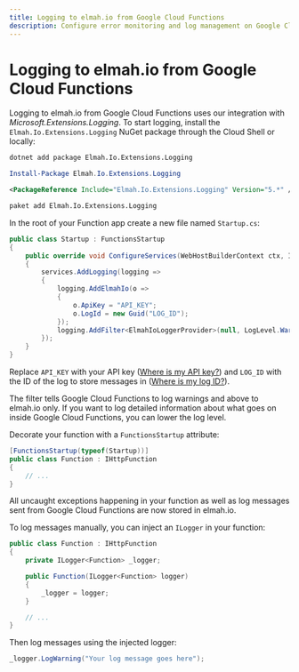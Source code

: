 ```yaml
---
title: Logging to elmah.io from Google Cloud Functions
description: Configure error monitoring and log management on Google Cloud Functions with elmah.io. Simple install of the integration and you're flying.
---
```


# Logging to elmah.io from Google Cloud Functions

Logging to elmah.io from Google Cloud Functions uses our integration with *Microsoft.Extensions.Logging*. To start logging, install the `Elmah.Io.Extensions.Logging` NuGet package through the Cloud Shell or locally:

```cmd fct_label=".NET CLI"
dotnet add package Elmah.Io.Extensions.Logging
```
```powershell fct_label="Package Manager"
Install-Package Elmah.Io.Extensions.Logging
```
```xml fct_label="PackageReference"
<PackageReference Include="Elmah.Io.Extensions.Logging" Version="5.*" />
```
```xml fct_label="Paket CLI"
paket add Elmah.Io.Extensions.Logging
```

In the root of your Function app create a new file named `Startup.cs`:

```csharp
public class Startup : FunctionsStartup
{
    public override void ConfigureServices(WebHostBuilderContext ctx, IServiceCollection services)
    {
        services.AddLogging(logging =>
        {
            logging.AddElmahIo(o =>
            {
                o.ApiKey = "API_KEY";
                o.LogId = new Guid("LOG_ID");
            });
            logging.AddFilter<ElmahIoLoggerProvider>(null, LogLevel.Warning);
        });
    }
}
```

Replace `API_KEY` with your API key ([Where is my API key?](where-is-my-api-key.md)) and `LOG_ID` with the ID of the log to store messages in ([Where is my log ID?](where-is-my-log-id.md)).

The filter tells Google Cloud Functions to log warnings and above to elmah.io only. If you want to log detailed information about what goes on inside Google Cloud Functions, you can lower the log level.

Decorate your function with a `FunctionsStartup` attribute:

```csharp
[FunctionsStartup(typeof(Startup))]    
public class Function : IHttpFunction
{
    // ...
}
```

All uncaught exceptions happening in your function as well as log messages sent from Google Cloud Functions are now stored in elmah.io.

To log messages manually, you can inject an `ILogger` in your function:

```csharp
public class Function : IHttpFunction
{
    private ILogger<Function> _logger;

    public Function(ILogger<Function> logger)
    {
        _logger = logger;
    }

    // ...
}
```

Then log messages using the injected logger:

```csharp
_logger.LogWarning("Your log message goes here");
```